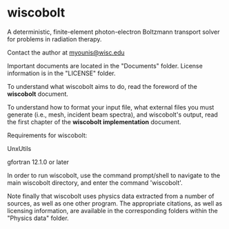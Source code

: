 # wiscobolt
A deterministic, finite-element photon-electron Boltzmann transport solver for problems in radiation therapy.


Contact the author at myounis@wisc.edu


Important documents are located in the "Documents" folder. License information is in the "LICENSE" folder.


To understand what wiscobolt aims to do, read the foreword of the **wiscobolt** document.

To understand how to format your input file, what external files you must generate (i.e., mesh, incident beam spectra), and wiscobolt's output, read the first chapter of the **wiscobolt implementation** document.


Requirements for wiscobolt:

  UnxUtils
  
  gfortran 12.1.0 or later
  
In order to run wiscobolt, use the command prompt/shell to navigate to the main wiscobolt directory, and enter the command 'wiscobolt'.


Note finally that wiscobolt uses physics data extracted from a number of sources, as well as one other program. The appropriate citations, as well as licensing information, are available in the corresponding folders within the "Physics data" folder.
